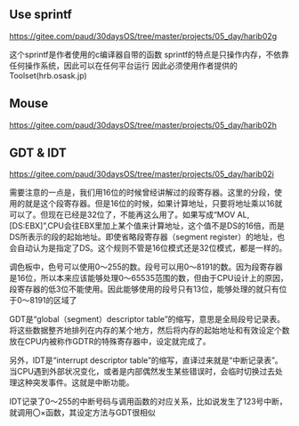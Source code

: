 ## Use sprintf
https://gitee.com/paud/30daysOS/tree/master/projects/05_day/harib02g

这个sprintf是作者使用的c编译器自带的函数
sprintf的特点是只操作内存，不依靠任何操作系统，因此可以在任何平台运行
因此必须使用作者提供的Toolset(hrb.osask.jp)



## Mouse 
https://gitee.com/paud/30daysOS/tree/master/projects/05_day/harib02h



## GDT & IDT
https://gitee.com/paud/30daysOS/tree/master/projects/05_day/harib02i


需要注意的一点是，我们用16位的时候曾经讲解过的段寄存器。这里的分段，使用的就是这个段寄存器。但是16位的时候，如果计算地址，只要将地址乘以16就可以了。但现在已经是32位了，不能再这么用了。如果写成“MOV AL, [DS:EBX]”,CPU会往EBX里加上某个值来计算地址，这个值不是DS的16倍，而是DS所表示的段的起始地址。即使省略段寄存器（segment register）的地址，也会自动认为是指定了DS。这个规则不管是16位模式还是32位模式，都是一样的。

调色板中，色号可以使用0～255的数。段号可以用0～8191的数。因为段寄存器是16位，所以本来应该能够处理0～65535范围的数，但由于CPU设计上的原因，段寄存器的低3位不能使用。因此能够使用的段号只有13位，能够处理的就只有位于0～8191的区域了



GDT是“global（segment）descriptor table”的缩写，意思是全局段号记录表。将这些数据整齐地排列在内存的某个地方，然后将内存的起始地址和有效设定个数放在CPU内被称作GDTR的特殊寄存器中，设定就完成了。


另外，IDT是“interrupt descriptor table”的缩写，直译过来就是“中断记录表”。当CPU遇到外部状况变化，或者是内部偶然发生某些错误时，会临时切换过去处理这种突发事件。这就是中断功能。

IDT记录了0～255的中断号码与调用函数的对应关系，比如说发生了123号中断，就调用〇×函数，其设定方法与GDT很相似